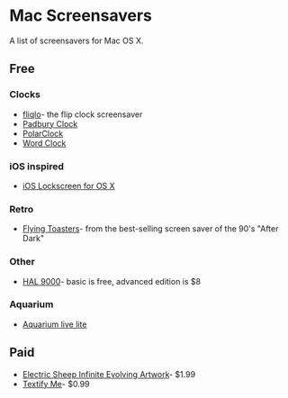 # Mac Screensavers

A list of screensavers for Mac OS X.

## Free

### Clocks

* [fliqlo](http://fliqlo.com/)- the flip clock screensaver
* [Padbury Clock](http://padbury.me/clock/)
* [PolarClock](http://blog.pixelbreaker.com/polarclock)
* [Word Clock](https://www.simonheys.com/wordclock/)

### iOS inspired

* [iOS Lockscreen for OS X](http://littleendiangamestudios.com/project/ios-7-screen-saver/)

### Retro

* [Flying Toasters](http://en.infinisys.co.jp/product/flyingtoasters/index.shtml)- from the best-selling screen saver of the 90's "After Dark"

### Other

* [HAL 9000](http://www.halproject.com/)- basic is free, advanced edition is $8

### Aquarium

* [Aquarium live lite](https://itunes.apple.com/us/app/aquarium-live-lite-relaxing/id462563503)

## Paid

* [Electric Sheep Infinite Evolving Artwork](https://itunes.apple.com/us/app/electric-sheep-infinite-evolving/id444604503)- $1.99
* [Textify Me](https://itunes.apple.com/us/app/textify-me/id470453599)- $0.99
